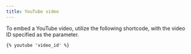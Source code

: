 ```yaml
---
title: YouTube video
---
```

To embed a YouTube video, utilize the following shortcode, with the video ID specified as the parameter.  

```markdown
{% youtube 'video_id' %}
```